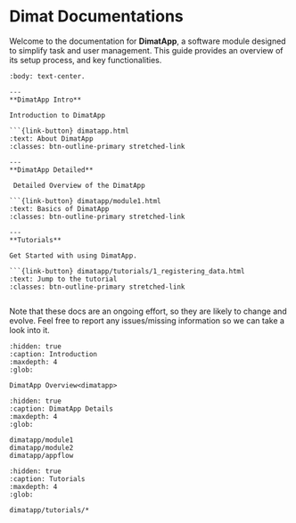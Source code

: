 # Dimat Documentations


Welcome to the documentation for **DimatApp**, a software module designed to simplify task and user management. 
This guide provides an overview of its setup process, and key functionalities.


````{panels}
:body: text-center.

---
**DimatApp Intro**

Introduction to DimatApp

```{link-button} dimatapp.html
:text: About DimatApp
:classes: btn-outline-primary stretched-link

---
**DimatApp Detailed**

 Detailed Overview of the DimatApp

```{link-button} dimatapp/module1.html
:text: Basics of DimatApp
:classes: btn-outline-primary stretched-link

---
**Tutorials**

Get Started with using DimatApp.

```{link-button} dimatapp/tutorials/1_registering_data.html
:text: Jump to the tutorial
:classes: btn-outline-primary stretched-link


````

Note that these docs are an ongoing effort, so they are likely to change and evolve.
Feel free to report any issues/missing information so we can take a look into it.

```{toctree}
:hidden: true
:caption: Introduction
:maxdepth: 4
:glob:

DimatApp Overview<dimatapp>
```


```{toctree}
:hidden: true
:caption: DimatApp Details
:maxdepth: 4
:glob:

dimatapp/module1
dimatapp/module2
dimatapp/appflow

```

```{toctree}
:hidden: true
:caption: Tutorials
:maxdepth: 4
:glob:

dimatapp/tutorials/*

```
